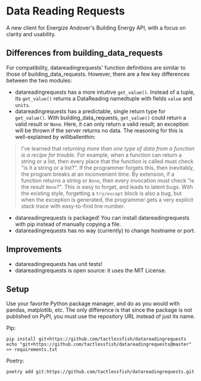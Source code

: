 # Data Reading Requests
A new client for Energize Andover's Building Energy API, with a focus on clarity and usability.

## Differences from building_data_requests
For compatibility, datareadingrequests' function definitions are similar to those of building_data_requests.
However, there are a few key differences between the two modules:
- datareadingrequests has a more intuitive `get_value()`. 
Instead of a tuple, its `get_value()` returns a DataReading namedtuple with fields `value` and `units`.
- datareadingrequests has a predictable, single return type for `get_value()`.
With building_data_requests, `get_value()` could return a valid result or `None`.
Here, it can only return a valid result; an exception will be thrown if the server returns no data.
The reasoning for this is well-explained by williballenthin:
> I've learned that *returning more than one type of data from a function is a recipe for trouble*.
> For example, when a function can return a string *or* a list,
> then every place that the function is called must check "is it a string or a list?".
> If the programmer forgets this, then inevitably,
> the program breaks at an inconvenient time.
> By extension, if a function returns a string or `None`,
> then every invocation must check "is the result `None`?".
> This is easy to forget, and leads to latent bugs.
> With the existing style, forgetting a `try/except` block is also a bug,
> but when the exception is generated,
> the programmer gets a very explicit stack trace with easy-to-find line number.
- datareadingrequests is packaged!
You can install datareadingrequests with pip instead of manually copying a file.
- datareadingrequests has no way (currently) to change hostname or port.

## Improvements
- datareadingrequests has unit tests!
- datareadingrequests is open source: it uses the MIT License.
  
## Setup
Use your favorite Python package manager, and do as you would with pandas, matplotlib, etc.
The only difference is that since the package is not published on PyPI,
you must use the repository URL instead of just its name.

Pip:
```
pip install git+https://github.com/tactlessfish/datareadingrequests
echo "git+https://github.com/tactlessfish/datareadingrequests@master" >> requirements.txt
```

Poetry:
```
poetry add git:https://github.com/tactlessfish/datareadingrequests.git
```

